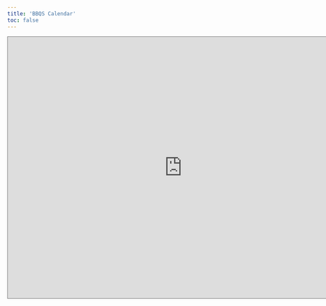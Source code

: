 ```yaml
---
title: 'BBQS Calendar'
toc: false
---
```


<!-- <iframe src="https://calendar.google.com/calendar/embed?src=c_636213348360195c61e921334356140ff838bdbf829b4a250e71269e615bae40%40group.calendar.google.com&ctz=America%2FLos_Angeles" style="border: 0" width="800" height="600" frameborder="0" scrolling="no"></iframe> -->

<iframe src="https://calendar.google.com/calendar/embed?height=600&wkst=1&ctz=America%2FNew_York&showPrint=0&title=BBQS%20Calendar&src=YWRtaW5AYnJhaW4tYmJxcy5vcmc&src=ZW4udXNhI2hvbGlkYXlAZ3JvdXAudi5jYWxlbmRhci5nb29nbGUuY29t&color=%23039BE5&color=%230B8043" style="border:solid 1px #777" width="800" height="600" frameborder="0" scrolling="no"></iframe>